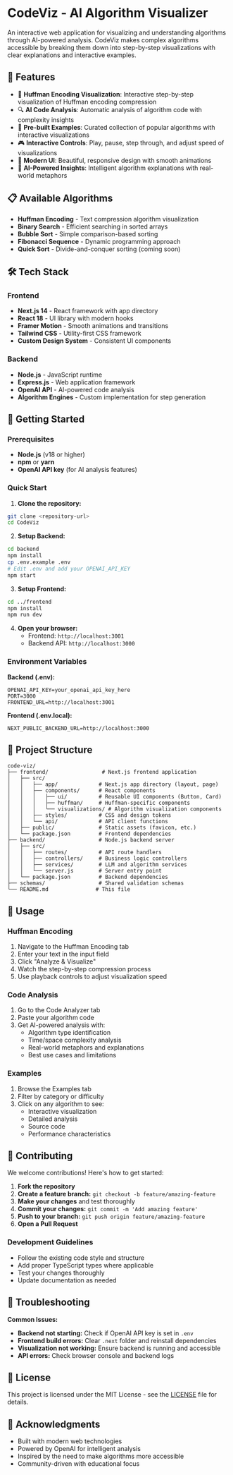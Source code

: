 # CodeViz - AI Algorithm Visualizer

An interactive web application for visualizing and understanding algorithms through AI-powered analysis. CodeViz makes complex algorithms accessible by breaking them down into step-by-step visualizations with clear explanations and interactive examples.

## 🚀 Features

- 🌳 **Huffman Encoding Visualization**: Interactive step-by-step visualization of Huffman encoding compression
- 🔍 **AI Code Analysis**: Automatic analysis of algorithm code with complexity insights
- 📖 **Pre-built Examples**: Curated collection of popular algorithms with interactive visualizations
- 🎮 **Interactive Controls**: Play, pause, step through, and adjust speed of visualizations  
- 🎨 **Modern UI**: Beautiful, responsive design with smooth animations
- 🤖 **AI-Powered Insights**: Intelligent algorithm explanations with real-world metaphors

## 📋 Available Algorithms

- **Huffman Encoding** - Text compression algorithm visualization
- **Binary Search** - Efficient searching in sorted arrays
- **Bubble Sort** - Simple comparison-based sorting
- **Fibonacci Sequence** - Dynamic programming approach
- **Quick Sort** - Divide-and-conquer sorting (coming soon)

## 🛠️ Tech Stack

### Frontend
- **Next.js 14** - React framework with app directory
- **React 18** - UI library with modern hooks
- **Framer Motion** - Smooth animations and transitions
- **Tailwind CSS** - Utility-first CSS framework
- **Custom Design System** - Consistent UI components

### Backend
- **Node.js** - JavaScript runtime
- **Express.js** - Web application framework
- **OpenAI API** - AI-powered code analysis
- **Algorithm Engines** - Custom implementation for step generation

## 🏁 Getting Started

### Prerequisites
- **Node.js** (v18 or higher)
- **npm** or **yarn**
- **OpenAI API key** (for AI analysis features)

### Quick Start

1. **Clone the repository:**
```bash
git clone <repository-url>
cd CodeViz
```

2. **Setup Backend:**
```bash
cd backend
npm install
cp .env.example .env
# Edit .env and add your OPENAI_API_KEY
npm start
```

3. **Setup Frontend:**
```bash
cd ../frontend
npm install
npm run dev
```

4. **Open your browser:**
   - Frontend: `http://localhost:3001`
   - Backend API: `http://localhost:3000`

### Environment Variables

**Backend (.env):**
```env
OPENAI_API_KEY=your_openai_api_key_here
PORT=3000
FRONTEND_URL=http://localhost:3001
```

**Frontend (.env.local):**
```env
NEXT_PUBLIC_BACKEND_URL=http://localhost:3000
```

## 📁 Project Structure

```
code-viz/
├── frontend/                 # Next.js frontend application
│   ├── src/
│   │   ├── app/             # Next.js app directory (layout, page)
│   │   ├── components/      # React components
│   │   │   ├── ui/          # Reusable UI components (Button, Card)
│   │   │   ├── huffman/     # Huffman-specific components
│   │   │   └── visualizations/ # Algorithm visualization components
│   │   ├── styles/          # CSS and design tokens
│   │   └── api/             # API client functions
│   ├── public/              # Static assets (favicon, etc.)
│   └── package.json         # Frontend dependencies
├── backend/                 # Node.js backend server
│   ├── src/
│   │   ├── routes/          # API route handlers
│   │   ├── controllers/     # Business logic controllers
│   │   ├── services/        # LLM and algorithm services
│   │   └── server.js        # Server entry point
│   └── package.json         # Backend dependencies
├── schemas/                 # Shared validation schemas
└── README.md               # This file
```

## 🎯 Usage

### Huffman Encoding
1. Navigate to the Huffman Encoding tab
2. Enter your text in the input field
3. Click "Analyze & Visualize" 
4. Watch the step-by-step compression process
5. Use playback controls to adjust visualization speed

### Code Analysis
1. Go to the Code Analyzer tab
2. Paste your algorithm code
3. Get AI-powered analysis with:
   - Algorithm type identification
   - Time/space complexity analysis
   - Real-world metaphors and explanations
   - Best use cases and limitations

### Examples
1. Browse the Examples tab
2. Filter by category or difficulty
3. Click on any algorithm to see:
   - Interactive visualization
   - Detailed analysis
   - Source code
   - Performance characteristics

## 🤝 Contributing

We welcome contributions! Here's how to get started:

1. **Fork the repository**
2. **Create a feature branch:** `git checkout -b feature/amazing-feature`
3. **Make your changes** and test thoroughly
4. **Commit your changes:** `git commit -m 'Add amazing feature'`
5. **Push to your branch:** `git push origin feature/amazing-feature`
6. **Open a Pull Request**

### Development Guidelines
- Follow the existing code style and structure
- Add proper TypeScript types where applicable
- Test your changes thoroughly
- Update documentation as needed

## 🐛 Troubleshooting

**Common Issues:**

- **Backend not starting:** Check if OpenAI API key is set in `.env`
- **Frontend build errors:** Clear `.next` folder and reinstall dependencies
- **Visualization not working:** Ensure backend is running and accessible
- **API errors:** Check browser console and backend logs

## 📄 License

This project is licensed under the MIT License - see the [LICENSE](LICENSE) file for details.

## 🙏 Acknowledgments

- Built with modern web technologies
- Powered by OpenAI for intelligent analysis
- Inspired by the need to make algorithms more accessible
- Community-driven with educational focus 
